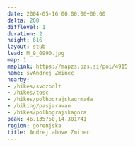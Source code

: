 ```yaml
---
date: 2004-05-16 00:00:00+00:00
delta: 260
difflevel: 1
duration: 2
height: 616
layout: stub
lead: M_9_0990.jpg
map: 1
maplink: https://mapzs.pzs.si/poi/4915
name: svAndrej_Zminec
nearby:
- /hikes/svozbolt
- /hikes/tosc
- /hikes/polhograjskagrmada
- /biking/pasjaravan
- /hikes/polhograjskagora
peak: 46.135750,14.301741
region: gorenjska
title: Andrej above Zminec
---
```

